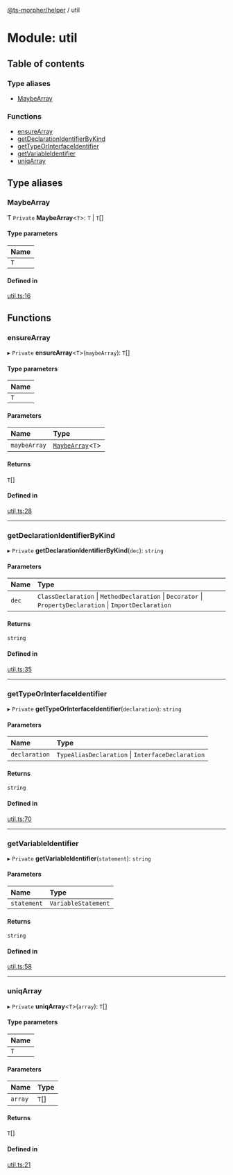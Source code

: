 [@ts-morpher/helper](../README.md) / util

# Module: util

## Table of contents

### Type aliases

- [MaybeArray](util.md#maybearray)

### Functions

- [ensureArray](util.md#ensurearray)
- [getDeclarationIdentifierByKind](util.md#getdeclarationidentifierbykind)
- [getTypeOrInterfaceIdentifier](util.md#gettypeorinterfaceidentifier)
- [getVariableIdentifier](util.md#getvariableidentifier)
- [uniqArray](util.md#uniqarray)

## Type aliases

### MaybeArray

Ƭ `Private` **MaybeArray**<`T`\>: `T` \| `T`[]

#### Type parameters

| Name |
| :------ |
| `T` |

#### Defined in

[util.ts:16](https://github.com/linbudu599/morpher/blob/9f915c5/packages/helper/src/util.ts#L16)

## Functions

### ensureArray

▸ `Private` **ensureArray**<`T`\>(`maybeArray`): `T`[]

#### Type parameters

| Name |
| :------ |
| `T` |

#### Parameters

| Name | Type |
| :------ | :------ |
| `maybeArray` | [`MaybeArray`](util.md#maybearray)<`T`\> |

#### Returns

`T`[]

#### Defined in

[util.ts:28](https://github.com/linbudu599/morpher/blob/9f915c5/packages/helper/src/util.ts#L28)

___

### getDeclarationIdentifierByKind

▸ `Private` **getDeclarationIdentifierByKind**(`dec`): `string`

#### Parameters

| Name | Type |
| :------ | :------ |
| `dec` | `ClassDeclaration` \| `MethodDeclaration` \| `Decorator` \| `PropertyDeclaration` \| `ImportDeclaration` |

#### Returns

`string`

#### Defined in

[util.ts:35](https://github.com/linbudu599/morpher/blob/9f915c5/packages/helper/src/util.ts#L35)

___

### getTypeOrInterfaceIdentifier

▸ `Private` **getTypeOrInterfaceIdentifier**(`declaration`): `string`

#### Parameters

| Name | Type |
| :------ | :------ |
| `declaration` | `TypeAliasDeclaration` \| `InterfaceDeclaration` |

#### Returns

`string`

#### Defined in

[util.ts:70](https://github.com/linbudu599/morpher/blob/9f915c5/packages/helper/src/util.ts#L70)

___

### getVariableIdentifier

▸ `Private` **getVariableIdentifier**(`statement`): `string`

#### Parameters

| Name | Type |
| :------ | :------ |
| `statement` | `VariableStatement` |

#### Returns

`string`

#### Defined in

[util.ts:58](https://github.com/linbudu599/morpher/blob/9f915c5/packages/helper/src/util.ts#L58)

___

### uniqArray

▸ `Private` **uniqArray**<`T`\>(`array`): `T`[]

#### Type parameters

| Name |
| :------ |
| `T` |

#### Parameters

| Name | Type |
| :------ | :------ |
| `array` | `T`[] |

#### Returns

`T`[]

#### Defined in

[util.ts:21](https://github.com/linbudu599/morpher/blob/9f915c5/packages/helper/src/util.ts#L21)
